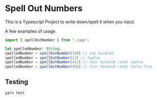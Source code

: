 # Spell Out Numbers
This is a Typescript Project to write down/spell it when you input.

A few examples of usage

```typescript
import { spellOutNumber } from "./app";

let spelledNumber: String;
spelledNumber = spellOutNumber(100) // one hundred
spelledNumber = spellOutNumber(12) // twelve
spelledNumber = spellOutNumber(412) // four handred (and) twelve
spelledNumber = spellOutNumber(445) // four handred (and) forty-five
```

## Testing

```bash
yarn test
```